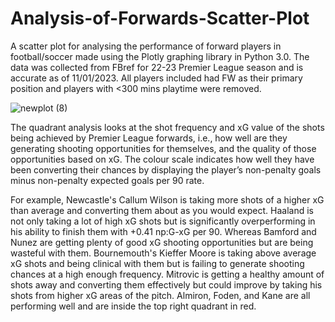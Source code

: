 # Analysis-of-Forwards-Scatter-Plot
A scatter plot for analysing the performance of forward players in football/soccer made using the Plotly graphing library in Python 3.0. The data was collected from FBref for 22-23 Premier League season and is accurate as of 11/01/2023. All players included had FW as their primary position and players with <300 mins playtime were removed. 

![newplot (8)](https://user-images.githubusercontent.com/122451735/211809764-64e87c92-3dcb-4c7a-8a8f-e7837f9db23e.png)

The quadrant analysis looks at the shot frequency and xG value of the shots being achieved by Premier League forwards, i.e., how well are they generating shooting opportunities for themselves, and the quality of those opportunities based on xG. The colour scale indicates how well they have been converting their chances by displaying the player’s non-penalty goals minus non-penalty expected goals per 90 rate. 

For example, Newcastle's Callum Wilson is taking more shots of a higher xG than average and converting them about as you would expect. Haaland is not only taking a lot of high xG shots but is significantly overperforming in his ability to finish them with +0.41 np:G-xG per 90. Whereas Bamford and Nunez are getting plenty of good xG shooting opportunities but are being wasteful with them. Bournemouth's Kieffer Moore is taking above average xG shots and being clinical with them but is failing to generate shooting chances at a high enough frequency. Mitrovic is getting a healthy amount of shots away and converting them effectively but could improve by taking his shots from higher xG areas of the pitch. Almiron, Foden, and Kane are all performing well and are inside the top right quadrant in red.

